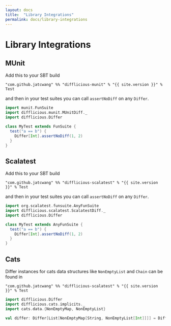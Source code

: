 ```yaml
---
layout: docs
title:  "Library Integrations"
permalink: docs/library-integrations
---
```


# Library Integrations

## MUnit

Add this to your SBT build
```
"com.github.jatcwang" %% "difflicious-munit" % "{{ site.version }}" % Test
```

and then in your test suites you can call `assertNoDiff` on any `Differ`.

```scala mdoc:nest
import munit.FunSuite
import difflicious.munit.MUnitDiff._
import difflicious.Differ

class MyTest extends FunSuite {
  test("a == b") { 
    Differ[Int].assertNoDiff(1, 2)
  }
}
```

## Scalatest

Add this to your SBT build
```
"com.github.jatcwang" %% "difflicious-scalatest" % "{{ site.version }}" % Test
```

and then in your test suites you can call `assertNoDiff` on any `Differ`.

```scala mdoc:nest
import org.scalatest.funsuite.AnyFunSuite
import difflicious.scalatest.ScalatestDiff._
import difflicious.Differ

class MyTest extends AnyFunSuite {
  test("a == b") { 
    Differ[Int].assertNoDiff(1, 2)
  }
}
```

## Cats

Differ instances for cats data structures like `NonEmptyList` and `Chain` can be found in

```
"com.github.jatcwang" %% "difflicious-scalatest" % "{{ site.version }}" % Test
```

```scala mdoc:nest
import difflicious.Differ
import difflicious.cats.implicits._
import cats.data.{NonEmptyMap, NonEmptyList}

val differ: Differ[List[NonEmptyMap[String, NonEmptyList[Int]]]] = Differ[List[NonEmptyMap[String, NonEmptyList[Int]]]]
```



